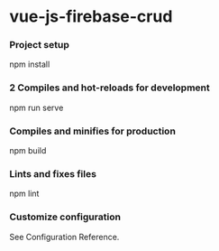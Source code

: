 # vue-js-firebase-crud
### Project setup
 npm install
### 2 Compiles and hot-reloads for development
 npm run serve
### Compiles and minifies for production
 npm build
### Lints and fixes files
 npm lint
### Customize configuration
 See Configuration Reference.
